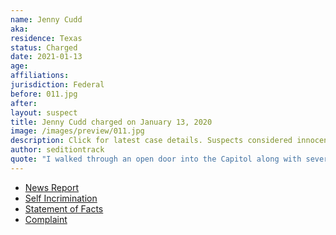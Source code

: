 ```yaml
---
name: Jenny Cudd
aka:
residence: Texas
status: Charged
date: 2021-01-13
age:
affiliations:
jurisdiction: Federal
before: 011.jpg
after:
layout: suspect
title: Jenny Cudd charged on January 13, 2020
image: /images/preview/011.jpg
description: Click for latest case details. Suspects considered innocent until proven guilty.
author: seditiontrack
quote: "I walked through an open door into the Capitol along with several hundred other people"
---
```


- [News Report](https://www.cbs7.com/2021/01/13/first-on-cbs7-fbi-arrests-jenny-cudd-for-rioting-at-capitol/)
- [Self Incrimination](https://twitter.com/JoshuaSkinnerTV/status/1349395279179558914?s=20)
- [Statement of Facts](https://www.scribd.com/document/490745903/Jenny-Cudd-and-Eliel-Rosa-Statement-of-Facts)
- [Complaint](https://www.justice.gov/opa/page/file/1353431/download)
